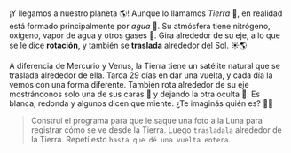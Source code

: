<gs-attire attire-url="https://raw.githubusercontent.com/MumukiProject/mumuki-guia-gobstones-practica-integradora-primaria-ii/master/assets/attires/config_1551198090837.json"></gs-attire>

¡Y llegamos a nuestro planeta :earth_americas:! Aunque lo llamamos _Tierra_ :seedling:, en realidad está formado principalmente por _agua_ :ocean:. Su atmósfera tiene nitrógeno, oxígeno, vapor de agua y otros gases :dash:. Gira alrededor de su eje, a lo que se le dice **rotación**, y también se **traslada** alrededor del Sol. :sunny::earth_americas:

A diferencia de Mercurio y Venus, la Tierra tiene un satélite natural que se traslada alrededor de ella. Tarda 29 días en dar una vuelta, y cada día la vemos con una forma diferente. También rota alrededor de su eje mostrándonos solo una de sus caras :full_moon_with_face: y dejando la otra oculta :new_moon_with_face:. Es blanca, redonda y algunos dicen que miente. ¿Te imaginás quién es? :ok_woman:

>  Construí el programa para que le saque una foto a la Luna para registrar cómo se ve desde la Tierra. Luego `trasladala` alrededor de la Tierra. Repetí esto `hasta que dé una vuelta entera`. 
